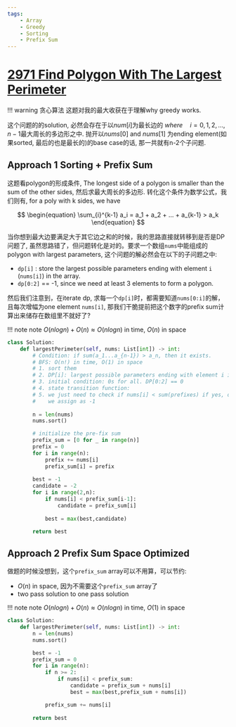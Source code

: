 ```yaml
---
tags:
    - Array
    - Greedy
    - Sorting
    - Prefix Sum
---
```


# [2971 Find Polygon With The Largest Perimeter](https://leetcode.com/problems/find-polygon-with-the-largest-perimeter/description/?envType=daily-question&envId=2024-02-15)

!!! warning 贪心算法
    这题对我的最大收获在于理解why greedy works.

这个问题的的solution, 必然会存在于以$num[i]$为最长边的 $where\quad i = 0,1,2,...,n-1$最大周长的多边形之中. 抛开以$nums[0]$ and $nums[1]$ 为ending element(如果sorted, 最后的也是最长的)的base case的话, 那一共就有n-2个子问题.

## Approach 1 Sorting + Prefix Sum

这题看polygon的形成条件, The longest side of a polygon is smaller than the sum of the other sides, 然后求最大周长的多边形. 转化这个条件为数学公式，我们则有, for a poly with k sides, we have

$$
\begin{equation}
\sum_{i}^{k-1} a_i = a_1 + a_2 + ... + a_{k-1} > a_k
\end{equation}
$$

当你想到最大边要满足大于其它边之和的时候，我的思路直接就转移到是否是DP问题了, 虽然思路错了，但问题转化是对的。要求一个数组`nums`中能组成的polygon with largest parameters, 这个问题的解必然会在以下的子问题之中:

- `dp[i]` : store the largest possible parameters ending with element `i` (`nums[i]`) in the array. 
- `dp[0:2]` == -1, since we need at least 3 elements to form a polygon.

然后我们注意到，在iterate dp, 求每一个`dp[i]`时，都需要知道`nums[0:i]`的解，且每次增幅为one element `nums[i]`, 那我们干脆提前把这个数字的prefix sum计算出来储存在数组里不就好了?

!!! note note
    $O(nlogn) + O(n) \approx O(nlogn)$ in time, $O(n)$ in space

```python
class Solution:
    def largestPerimeter(self, nums: List[int]) -> int:
        # Condition: if sum(a_1...a_{n-1}) > a_n, then it exists.
        # BFS: O(n!) in time, O(1) in space
        # 1. sort them
        # 2. DP[i]: largest possible parameters ending with element i in the array
        # 3. initial condition: 0s for all. DP[0:2] == 0
        # 4. state transition function:
        # 5. we just need to check if nums[i] < sum(prefixes) if yes, output, if no
        #    we assign as -1
        
        n = len(nums)
        nums.sort()

        # initialize the pre-fix sum
        prefix_sum = [0 for _ in range(n)]
        prefix = 0
        for i in range(n):
            prefix += nums[i]
            prefix_sum[i] = prefix
        
        best = -1
        candidate = -2
        for i in range(2,n):
            if nums[i] < prefix_sum[i-1]:
                candidate = prefix_sum[i]
            
            best = max(best,candidate)

        return best
```

## Approach 2 Prefix Sum Space Optimized

做题的时候没想到，这个`prefix_sum` array可以不用算，可以节约:

- $O(n)$ in space, 因为不需要这个`prefix_sum` array了
- two pass solution to one pass solution

!!! note note
    $O(nlogn) + O(n) \approx O(nlogn)$ in time, $O(1)$ in space


```python
class Solution:
    def largestPerimeter(self, nums: List[int]) -> int:
        n = len(nums)
        nums.sort()

        best = -1
        prefix_sum = 0
        for i in range(n):
            if n >= 2:
                if nums[i] < prefix_sum:
                    candidate = prefix_sum + nums[i]
                    best = max(best,prefix_sum + nums[i])

            prefix_sum += nums[i]
        
        return best
```
